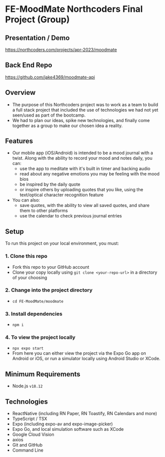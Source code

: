 # FE-MoodMate Northcoders Final Project (Group)

## Presentation / Demo
https://northcoders.com/projects/apr-2023/moodmate

## Back End Repo
https://github.com/jake4369/moodmate-api

## Overview
- The purpose of this Northcoders project was to work as a team to build a full stack project that included the use of technologies we had not yet seen/used as part of the bootcamp.
- We had to plan our ideas, spike new technologies, and finally come together as a group to make our chosen idea a reality.

## Features
- Our mobile app (iOS/Android) is intended to be a mood journal with a twist. Along with the ability to record your mood and notes daily, you can:
    - use the app to meditate with it's built in timer and backing audio
    - read about any negative emotions you may be feeling with the mood bios
    - be inspired by the daily quote
    - or inspire others by uploading quotes that you like, using the text/optical character recognition feature
- You can also:
    - save quotes, with the ability to view all saved quotes, and share them to other platforms
    - use the calendar to check previous journal entries

## Setup
To run this project on your local environment, you must:
### 1. Clone this repo
- Fork this repo to your GitHub account
- Clone your copy locally using
    `git clone <your-repo-url>` in a directory of your choosing

### 2. Change into the project directory
- `cd FE-MoodMate/moodmate`

### 3. Install dependencies
- `npm i` 

### 4. To view the project locally
- `npx expo start`
- From here you can either view the project via the Expo Go app on Android or iOS, or run a simulator locally using Android Studio or XCode. 

## Minimum Requirements
- Node.js `v18.12`

## Technologies
- ReactNative (including RN Paper, RN Toastify, RN Calendars and more)
- TypeScript / TSX
- Expo (including expo-av and expo-image-picker)
- Expo Go, and local simulation software such as XCode
- Google Cloud Vision
- axios
- Git and GitHub
- Command Line